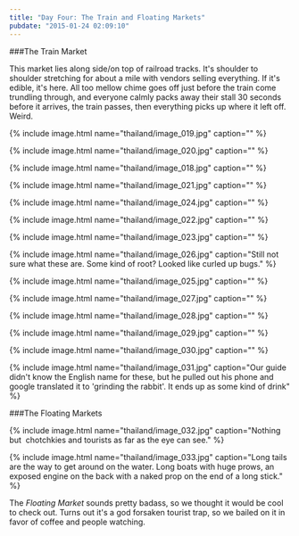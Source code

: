 ```yaml
---
title: "Day Four: The Train and Floating Markets"
pubdate: "2015-01-24 02:09:10"
---
```

###The Train Market

This market lies along side/on top of railroad tracks. It's shoulder to shoulder stretching for about a mile with vendors selling everything. If it's edible, it's here. All too mellow chime goes off just before the train come trundling through, and everyone calmly packs away their stall 30 seconds before it arrives, the train passes, then everything picks up where it left off. Weird.

{% include image.html name="thailand/image_019.jpg" caption="" %}

{% include image.html name="thailand/image_020.jpg" caption="" %}

{% include image.html name="thailand/image_018.jpg" caption="" %}

{% include image.html name="thailand/image_021.jpg" caption="" %}

{% include image.html name="thailand/image_024.jpg" caption="" %}

{% include image.html name="thailand/image_022.jpg" caption="" %}

{% include image.html name="thailand/image_023.jpg" caption="" %}

{% include image.html name="thailand/image_026.jpg" caption="Still not sure what these are. Some kind of root? Looked like curled up bugs." %}

{% include image.html name="thailand/image_025.jpg" caption="" %}

{% include image.html name="thailand/image_027.jpg" caption="" %}

{% include image.html name="thailand/image_028.jpg" caption="" %}

{% include image.html name="thailand/image_029.jpg" caption="" %}

{% include image.html name="thailand/image_030.jpg" caption="" %}

{% include image.html name="thailand/image_031.jpg" caption="Our guide didn't know the English name for these, but he pulled out his phone and google translated it to 'grinding the rabbit'. It ends up as some kind of drink" %}

###The Floating Markets

{% include image.html name="thailand/image_032.jpg" caption="Nothing but  chotchkies and tourists as far as the eye can see." %}

{% include image.html name="thailand/image_033.jpg" caption="Long tails are the way to get around on the water. Long boats with huge prows, an exposed engine on the back with a naked prop on the end of a long stick." %}

The *Floating Market* sounds pretty badass, so we thought it would be cool to check out. Turns out it's a god forsaken tourist trap, so we bailed on it in favor of coffee and people watching.